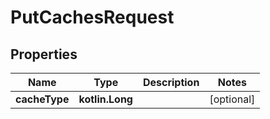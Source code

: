 
# PutCachesRequest

## Properties
| Name | Type | Description | Notes |
| ------------ | ------------- | ------------- | ------------- |
| **cacheType** | **kotlin.Long** |  |  [optional] |



